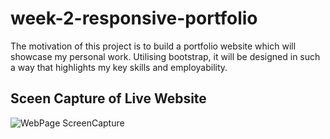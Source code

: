 # week-2-responsive-portfolio

The motivation of this project is to build a portfolio website which will showcase my personal work. Utilising bootstrap, it will be designed in such a way that highlights my key skills and employability.

## Sceen Capture of Live Website

![WebPage ScreenCapture](/Assets/portfolio-capture.jpeg "ScreenCapture")